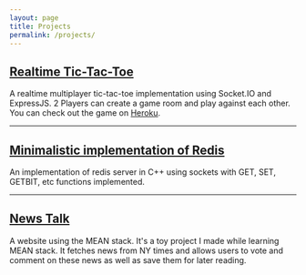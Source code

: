 ```yaml
---
layout: page
title: Projects
permalink: /projects/
---
```


<h2><a href="https://github.com/ayushgp/tic-tac-toe-socket-io">Realtime Tic-Tac-Toe</a></h2>
<p>A realtime multiplayer tic-tac-toe implementation using Socket.IO and ExpressJS. 2 Players can create a game room and play against each other. You can check out the game on <a href="http://tic-tac-toe-realtime.herokuapp.com/">Heroku</a>.</p>
<hr />
<h2><a href="https://github.com/ayushgp/exoredis">Minimalistic implementation of Redis</a></h2>
<p>An implementation of redis server in C++ using sockets with GET, SET, GETBIT, etc functions implemented.</p>
<hr />
<h2><a href="https://github.com/ayushgp/news-talk">News Talk</a></h2>
<p>A website using the MEAN stack. It's a toy project I made while learning MEAN stack. It fetches news from NY times and allows users to vote and comment on these news as well as save them for later reading.</p>
